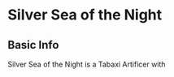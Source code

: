 Silver Sea of the Night
========================

## Basic Info
Silver Sea of the Night is a Tabaxi Artificer with